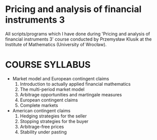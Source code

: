 Pricing and analysis of financial instruments 3
=====

All scripts/programs which I have done during 'Pricing and analysis of financial instruments 3' course conducted by Przemysław Klusik at the Institute of Mathematics (University of Wrocław). 

COURSE SYLLABUS 
=============== 	

- Market model and European contingent claims
  1. Introduction to actually applied financial mathematics
  2. The multi-period market model
  3. Arbitrage opportunities and martingale measures
  4. European contingent claims
  5. Complete markets
- American contingent claims
  1. Hedging strategies for the seller
  2. Stopping strategies for the buyer
  3. Arbitrage-free prices
  4. Stability under pasting